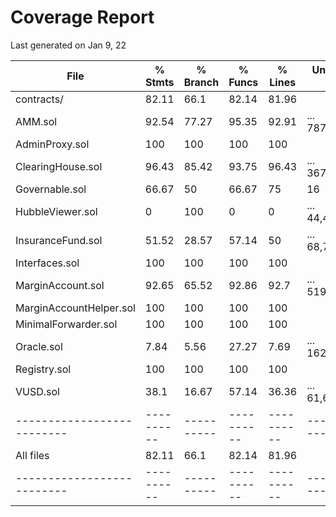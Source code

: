 # Coverage Report

Last generated on Jan 9, 22

File                      |  % Stmts | % Branch |  % Funcs |  % Lines |Uncovered Lines |
--------------------------|----------|----------|----------|----------|----------------|
 contracts/               |    82.11 |     66.1 |    82.14 |    81.96 |                |
  AMM.sol                 |    92.54 |    77.27 |    95.35 |    92.91 |... 787,810,824 |
  AdminProxy.sol          |      100 |      100 |      100 |      100 |                |
  ClearingHouse.sol       |    96.43 |    85.42 |    93.75 |    96.43 |... 367,368,429 |
  Governable.sol          |    66.67 |       50 |    66.67 |       75 |             16 |
  HubbleViewer.sol        |        0 |      100 |        0 |        0 |... 44,45,46,47 |
  InsuranceFund.sol       |    51.52 |    28.57 |    57.14 |       50 |... 68,70,74,84 |
  Interfaces.sol          |      100 |      100 |      100 |      100 |                |
  MarginAccount.sol       |    92.65 |    65.52 |    92.86 |     92.7 |... 519,520,522 |
  MarginAccountHelper.sol |      100 |      100 |      100 |      100 |                |
  MinimalForwarder.sol    |      100 |      100 |      100 |      100 |                |
  Oracle.sol              |     7.84 |     5.56 |    27.27 |     7.69 |... 162,163,164 |
  Registry.sol            |      100 |      100 |      100 |      100 |                |
  VUSD.sol                |     38.1 |    16.67 |    57.14 |    36.36 |... 61,62,64,72 |
--------------------------|----------|----------|----------|----------|----------------|
All files                 |    82.11 |     66.1 |    82.14 |    81.96 |                |
--------------------------|----------|----------|----------|----------|----------------|
